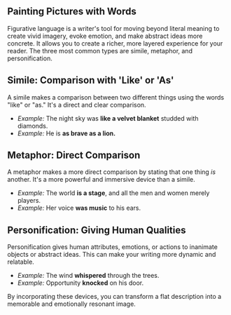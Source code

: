 ## Painting Pictures with Words
Figurative language is a writer's tool for moving beyond literal meaning to create vivid imagery, evoke emotion, and make abstract ideas more concrete. It allows you to create a richer, more layered experience for your reader. The three most common types are simile, metaphor, and personification.

## Simile: Comparison with 'Like' or 'As'
A simile makes a comparison between two different things using the words "like" or "as." It's a direct and clear comparison.
- *Example:* The night sky was **like a velvet blanket** studded with diamonds.
- *Example:* He is **as brave as a lion.**

## Metaphor: Direct Comparison
A metaphor makes a more direct comparison by stating that one thing *is* another. It's a more powerful and immersive device than a simile.
- *Example:* The world **is a stage**, and all the men and women merely players.
- *Example:* Her voice **was music** to his ears.

## Personification: Giving Human Qualities
Personification gives human attributes, emotions, or actions to inanimate objects or abstract ideas. This can make your writing more dynamic and relatable.
- *Example:* The wind **whispered** through the trees.
- *Example:* Opportunity **knocked** on his door.

By incorporating these devices, you can transform a flat description into a memorable and emotionally resonant image.
